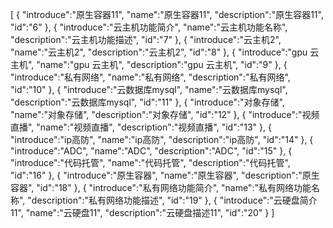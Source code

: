 [
	{
		"introduce":"原生容器11",
		"name":"原生容器11",
		"description":"原生容器11",
		"id":"6"
	},
	{
		"introduce":"云主机功能简介",
		"name":"云主机功能名称",
		"description":"云主机功能描述",
		"id":"7"
	},
	{
		"introduce":"云主机2",
		"name":"云主机2",
		"description":"云主机2",
		"id":"8"
	},
	{
		"introduce":"gpu 云主机",
		"name":"gpu 云主机",
		"description":"gpu 云主机",
		"id":"9"
	},
	{
		"introduce":"私有网络",
		"name":"私有网络",
		"description":"私有网络",
		"id":"10"
	},
	{
		"introduce":"云数据库mysql",
		"name":"云数据库mysql",
		"description":"云数据库mysql",
		"id":"11"
	},
	{
		"introduce":"对象存储",
		"name":"对象存储",
		"description":"对象存储",
		"id":"12"
	},
	{
		"introduce":"视频直播",
		"name":"视频直播",
		"description":"视频直播",
		"id":"13"
	},
	{
		"introduce":"ip高防",
		"name":"ip高防",
		"description":"ip高防",
		"id":"14"
	},
	{
		"introduce":"ADC",
		"name":"ADC",
		"description":"ADC",
		"id":"15"
	},
	{
		"introduce":"代码托管",
		"name":"代码托管",
		"description":"代码托管",
		"id":"16"
	},
	{
		"introduce":"原生容器",
		"name":"原生容器",
		"description":"原生容器",
		"id":"18"
	},
	{
		"introduce":"私有网络功能简介",
		"name":"私有网络功能名称",
		"description":"私有网络功能描述",
		"id":"19"
	},
	{
		"introduce":"云硬盘简介11",
		"name":"云硬盘11",
		"description":"云硬盘描述11",
		"id":"20"
	}
]
